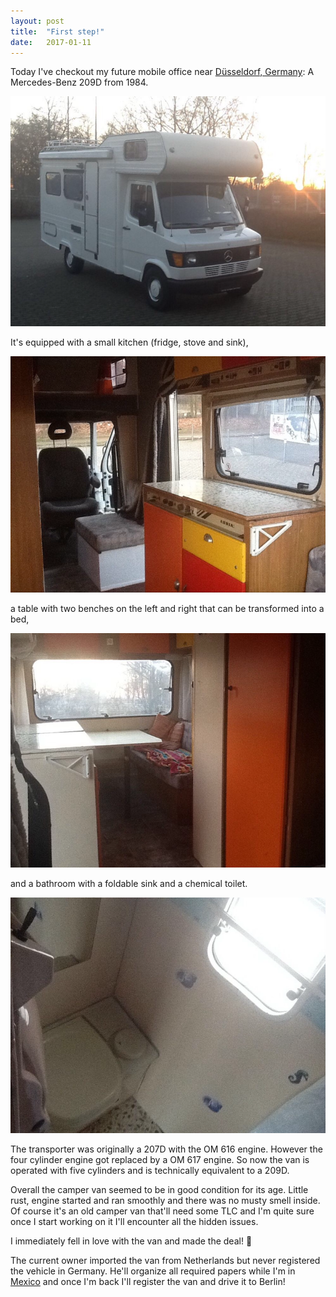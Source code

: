 ```yaml
---
layout: post
title:  "First step!"
date:   2017-01-11
---
```


Today I've checkout my future mobile office near [Düsseldorf, Germany](https://www.google.com/maps/place/D%C3%BCsseldorf,+Germany/@51.2385861,6.6742667,11z): A Mercedes-Benz 209D from 1984.

![Mercedes-Benz 209D camper van](/assets/images/IMG_6432.PNG)

It's equipped with a small kitchen (fridge, stove and sink),

![kitchen in the camper van](/assets/images/IMG_6442.PNG)

a table with two benches on the left and right that can be transformed into a bed,

![table in the back of the camper van](/assets/images/IMG_6443.PNG)

and a bathroom with a foldable sink and a chemical toilet.

![bathroom in the camper van](/assets/images/IMG_6444.PNG)

The transporter was originally a 207D with the OM 616 engine. However the four cylinder engine got replaced by a OM 617 engine. So now the van is operated with five cylinders and is technically equivalent to a 209D.

Overall the camper van seemed to be in good condition for its age. Little rust, engine started and ran smoothly and there was no musty smell inside. Of course it's an old camper van that'll need some TLC and I'm quite sure once I start working on it I'll encounter all the hidden issues.

I immediately fell in love with the van and made the deal! :tada:

The current owner imported the van from Netherlands but never registered the vehicle in Germany. He'll organize all required papers while I'm in [Mexico](http://sayulitacowork.com/) and once I'm back I'll register the van and drive it to Berlin!
